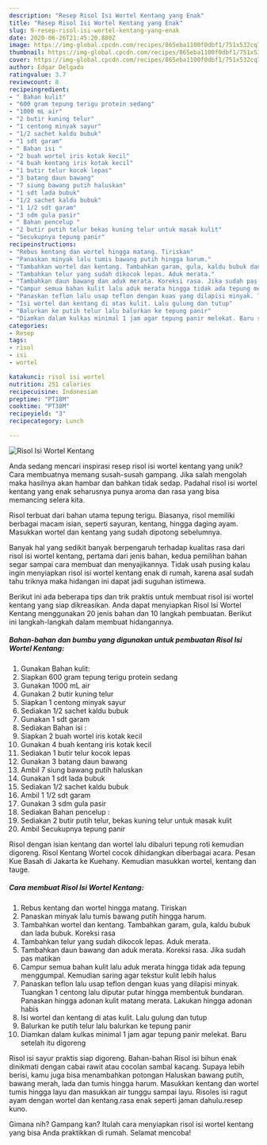 ```yaml
---
description: "Resep Risol Isi Wortel Kentang yang Enak"
title: "Resep Risol Isi Wortel Kentang yang Enak"
slug: 9-resep-risol-isi-wortel-kentang-yang-enak
date: 2020-06-26T21:45:20.880Z
image: https://img-global.cpcdn.com/recipes/865eba1100f0dbf1/751x532cq70/risol-isi-wortel-kentang-foto-resep-utama.jpg
thumbnail: https://img-global.cpcdn.com/recipes/865eba1100f0dbf1/751x532cq70/risol-isi-wortel-kentang-foto-resep-utama.jpg
cover: https://img-global.cpcdn.com/recipes/865eba1100f0dbf1/751x532cq70/risol-isi-wortel-kentang-foto-resep-utama.jpg
author: Edgar Delgado
ratingvalue: 3.7
reviewcount: 8
recipeingredient:
- " Bahan kulit"
- "600 gram tepung terigu protein sedang"
- "1000 mL air"
- "2 butir kuning telur"
- "1 centong minyak sayur"
- "1/2 sachet kaldu bubuk"
- "1 sdt garam"
- " Bahan isi "
- "2 buah wortel iris kotak kecil"
- "4 buah kentang iris kotak kecil"
- "1 butir telur kocok lepas"
- "3 batang daun bawang"
- "7 siung bawang putih haluskan"
- "1 sdt lada bubuk"
- "1/2 sachet kaldu bubuk"
- "1 1/2 sdt garam"
- "3 sdm gula pasir"
- " Bahan pencelup "
- "2 butir putih telur bekas kuning telur untuk masak kulit"
- "Secukupnya tepung panir"
recipeinstructions:
- "Rebus kentang dan wortel hingga matang. Tiriskan"
- "Panaskan minyak lalu tumis bawang putih hingga harum."
- "Tambahkan wortel dan kentang. Tambahkan garam, gula, kaldu bubuk dan lada bubuk. Koreksi rasa"
- "Tambahkan telur yang sudah dikocok lepas. Aduk merata."
- "Tambahkan daun bawang dan aduk merata. Koreksi rasa. Jika sudah pas matikan"
- "Campur semua bahan kulit lalu aduk merata hingga tidak ada tepung menggumpal. Kemudian saring agar tekstur kulit lebih halus"
- "Panaskan teflon lalu usap teflon dengan kuas yang dilapisi minyak. Tuangkan 1 centong lalu diputar putar hingga membentuk bundaran. Panaskan hingga adonan kulit matang merata. Lakukan hingga adonan habis"
- "Isi wortel dan kentang di atas kulit. Lalu gulung dan tutup"
- "Balurkan ke putih telur lalu balurkan ke tepung panir"
- "Diamkan dalam kulkas minimal 1 jam agar tepung panir melekat. Baru setelah itu digoreng"
categories:
- Resep
tags:
- risol
- isi
- wortel

katakunci: risol isi wortel 
nutrition: 251 calories
recipecuisine: Indonesian
preptime: "PT18M"
cooktime: "PT38M"
recipeyield: "3"
recipecategory: Lunch

---
```



![Risol Isi Wortel Kentang](https://img-global.cpcdn.com/recipes/865eba1100f0dbf1/751x532cq70/risol-isi-wortel-kentang-foto-resep-utama.jpg)

Anda sedang mencari inspirasi resep risol isi wortel kentang yang unik? Cara membuatnya memang susah-susah gampang. Jika salah mengolah maka hasilnya akan hambar dan bahkan tidak sedap. Padahal risol isi wortel kentang yang enak seharusnya punya aroma dan rasa yang bisa memancing selera kita.

Risol terbuat dari bahan utama tepung terigu. Biasanya, risol memiliki berbagai macam isian, seperti sayuran, kentang, hingga daging ayam. Masukkan wortel dan kentang yang sudah dipotong sebelumnya.

Banyak hal yang sedikit banyak berpengaruh terhadap kualitas rasa dari risol isi wortel kentang, pertama dari jenis bahan, kedua pemilihan bahan segar sampai cara membuat dan menyajikannya. Tidak usah pusing kalau ingin menyiapkan risol isi wortel kentang enak di rumah, karena asal sudah tahu triknya maka hidangan ini dapat jadi suguhan istimewa.


Berikut ini ada beberapa tips dan trik praktis untuk membuat risol isi wortel kentang yang siap dikreasikan. Anda dapat menyiapkan Risol Isi Wortel Kentang menggunakan 20 jenis bahan dan 10 langkah pembuatan. Berikut ini langkah-langkah dalam membuat hidangannya.

<!--inarticleads1-->

##### Bahan-bahan dan bumbu yang digunakan untuk pembuatan Risol Isi Wortel Kentang:

1. Gunakan  Bahan kulit:
1. Siapkan 600 gram tepung terigu protein sedang
1. Gunakan 1000 mL air
1. Gunakan 2 butir kuning telur
1. Siapkan 1 centong minyak sayur
1. Sediakan 1/2 sachet kaldu bubuk
1. Gunakan 1 sdt garam
1. Sediakan  Bahan isi :
1. Siapkan 2 buah wortel iris kotak kecil
1. Gunakan 4 buah kentang iris kotak kecil
1. Sediakan 1 butir telur kocok lepas
1. Gunakan 3 batang daun bawang
1. Ambil 7 siung bawang putih haluskan
1. Gunakan 1 sdt lada bubuk
1. Sediakan 1/2 sachet kaldu bubuk
1. Ambil 1 1/2 sdt garam
1. Gunakan 3 sdm gula pasir
1. Sediakan  Bahan pencelup :
1. Sediakan 2 butir putih telur, bekas kuning telur untuk masak kulit
1. Ambil Secukupnya tepung panir


Risol dengan isian kentang dan wortel lalu dibaluri tepung roti kemudian digoreng. Risol Kentang Wortel cocok dihidangkan diberbagai acara. Pesan Kue Basah di Jakarta ke Kuehany. Kemudian masukkan wortel, kentang dan tauge. 

<!--inarticleads2-->

##### Cara membuat Risol Isi Wortel Kentang:

1. Rebus kentang dan wortel hingga matang. Tiriskan
1. Panaskan minyak lalu tumis bawang putih hingga harum.
1. Tambahkan wortel dan kentang. Tambahkan garam, gula, kaldu bubuk dan lada bubuk. Koreksi rasa
1. Tambahkan telur yang sudah dikocok lepas. Aduk merata.
1. Tambahkan daun bawang dan aduk merata. Koreksi rasa. Jika sudah pas matikan
1. Campur semua bahan kulit lalu aduk merata hingga tidak ada tepung menggumpal. Kemudian saring agar tekstur kulit lebih halus
1. Panaskan teflon lalu usap teflon dengan kuas yang dilapisi minyak. Tuangkan 1 centong lalu diputar putar hingga membentuk bundaran. Panaskan hingga adonan kulit matang merata. Lakukan hingga adonan habis
1. Isi wortel dan kentang di atas kulit. Lalu gulung dan tutup
1. Balurkan ke putih telur lalu balurkan ke tepung panir
1. Diamkan dalam kulkas minimal 1 jam agar tepung panir melekat. Baru setelah itu digoreng


Risol isi sayur praktis siap digoreng. Bahan-bahan Risol isi bihun enak dinikmati dengan cabai rawit atau cocolan sambal kacang. Supaya lebih berisi, kamu juga bisa menambahkan potongan Haluskan bawang putih, bawang merah, lada dan tumis hingga harum. Masukkan kentang dan wortel tumis hingga layu dan masukkan air tunggu sampai layu. Risoles isi ragut ayam dengan wortel dan kentang.rasa enak seperti jaman dahulu.resep kuno. 

Gimana nih? Gampang kan? Itulah cara menyiapkan risol isi wortel kentang yang bisa Anda praktikkan di rumah. Selamat mencoba!
